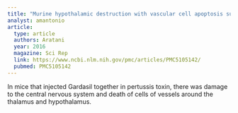 ```yaml
---
title: "Murine hypothalamic destruction with vascular cell apoptosis subsequent to the combined administration of human papilloma virus vaccine and pertussis toxin"
analyst: amantonio
article:
  type: article
  authors: Aratani
  year: 2016
  magazine: Sci Rep
  link: https://www.ncbi.nlm.nih.gov/pmc/articles/PMC5105142/
  pubmed: PMC5105142
---
```


In mice that injected Gardasil together in pertussis toxin, there was damage to the central nervous system and death of cells of vessels around the thalamus and hypothalamus.
